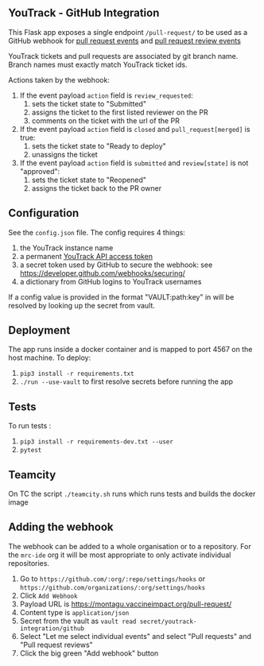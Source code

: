 ## YouTrack - GitHub Integration
This Flask app exposes a single endpoint `/pull-request/` to be used as a GitHub webhook for 
[pull request events](https://developer.github.com/v3/activity/events/types/#pullrequestevent) and 
[pull request review events](https://developer.github.com/v3/activity/events/types/#pullrequestreviewevent)

YouTrack tickets and pull requests are associated by git branch name. Branch names must exactly match YouTrack 
ticket ids. 

Actions taken by the webhook:

1. If the event payload `action` field is `review_requested`:
    1. sets the ticket state to "Submitted"
    1. assigns the ticket to the first listed reviewer on the PR
    1. comments on the ticket with the url of the PR
1. If the event payload `action` field is `closed` and `pull_request[merged]` is true:
    1. sets the ticket state to "Ready to deploy"
    1. unassigns the ticket
1. If the event payload `action` field is `submitted` and `review[state]` is not "approved":
    1. sets the ticket state to "Reopened"
    1. assigns the ticket back to the PR owner
    
    
## Configuration
See the `config.json` file.
The config requires 4 things:
1. the YouTrack instance name
1. a permanent [YouTrack API access token](https://www.jetbrains.com/help/youtrack/standalone/Manage-Permanent-Token.html)
1. a secret token used by GitHub to secure the webhook: see https://developer.github.com/webhooks/securing/
1. a dictionary from GitHub logins to YouTrack usernames

If a config value is provided in the format "VAULT:path:key" in will be resolved by looking up the secret from vault.

## Deployment
The app runs inside a docker container and is mapped to port 4567 on the host machine.
To deploy:
1. `pip3 install -r requirements.txt`
1. `./run --use-vault` to first resolve secrets before running the app

## Tests
To run tests :
1. `pip3 install -r requirements-dev.txt --user`
1. `pytest`

## Teamcity
On TC the script `./teamcity.sh` runs which runs tests and builds the docker image

## Adding the webhook

The webhook can be added to a whole organisation or to a repository.  For the `mrc-ide` org it will be most appropriate to only activate individual repositories.

1. Go to `https://github.com/:org/:repo/settings/hooks` or `https://github.com/organizations/:org/settings/hooks`
2. Click `Add Webhook`
3. Payload URL is https://montagu.vaccineimpact.org/pull-request/
4. Content type is `application/json`
5. Secret from the vault as `vault read secret/youtrack-integration/github`
6. Select "Let me select individual events" and select "Pull requests" and "Pull request reviews"
7. Click the big green "Add webhook" button

